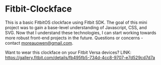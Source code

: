 # Fitbit-Clockface
This is a basic FitbitOS clockface using Fitbit SDK. The goal of this mini project was to gain a base-level understanding of Javascript, CSS, and SVG. Now that I understand these technologies, I can start working towards more robust front-end projects in the future. Questions or concerns - contact moreauowen@gmail.com.

Want to wear this clockface on your Fitbit Versa devices?
LINK: https://gallery.fitbit.com/details/fb495fb5-734d-4cc8-9707-e7d529cd7d7a
